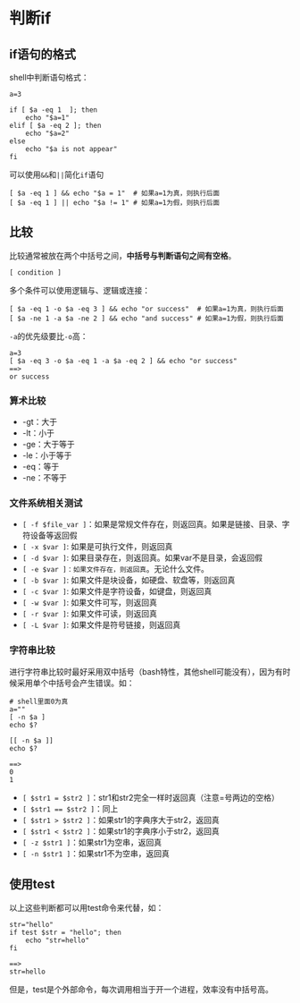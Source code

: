 # 判断if

## if语句的格式

shell中判断语句格式：

```shell
a=3

if [ $a -eq 1  ]; then
    echo "$a=1"
elif [ $a -eq 2 ]; then
    echo "$a=2"
else
    echo "$a is not appear"
fi
```

可以使用`&&`和`||`简化`if`语句

```shell
[ $a -eq 1 ] && echo "$a = 1"  # 如果a=1为真，则执行后面
[ $a -eq 1 ] || echo "$a != 1" # 如果a=1为假，则执行后面
```

## 比较

比较通常被放在两个中括号之间，**中括号与判断语句之间有空格**。

```shell
[ condition ]
```

多个条件可以使用逻辑与、逻辑或连接：

```shell
[ $a -eq 1 -o $a -eq 3 ] && echo "or success"  # 如果a=1为真，则执行后面
[ $a -ne 1 -a $a -ne 2 ] && echo "and success" # 如果a=1为假，则执行后面
```

`-a`的优先级要比`-o`高：

```shell
a=3
[ $a -eq 3 -o $a -eq 1 -a $a -eq 2 ] && echo "or success"
==>
or success
```

### 算术比较

- -gt：大于
- -lt：小于
- -ge：大于等于
- -le：小于等于
- -eq：等于
- -ne：不等于

### 文件系统相关测试

- `[ -f $file_var ]`：如果是常规文件存在，则返回真。如果是链接、目录、字符设备等返回假
- `[ -x $var ]`: 如果是可执行文件，则返回真
- `[ -d $var ]`: 如果目录存在，则返回真。如果var不是目录，会返回假
- `[ -e $var ]：如果文件存在，则返回真`。无论什么文件。
- `[ -b $var ]`:  如果文件是块设备，如硬盘、软盘等，则返回真
- `[ -c $var ]`: 如果文件是字符设备，如键盘，则返回真
- `[ -w $var ]`: 如果文件可写，则返回真
- `[ -r $var ]`: 如果文件可读，则返回真
- `[ -L $var ]`: 如果文件是符号链接，则返回真

### 字符串比较

进行字符串比较时最好采用双中括号（bash特性，其他shell可能没有），因为有时候采用单个中括号会产生错误。如：

```shell
# shell里面0为真
a=""
[ -n $a ] 
echo $?

[[ -n $a ]]
echo $?

==>
0
1
```



- `[ $str1 = $str2 ]`：str1和str2完全一样时返回真（注意=号两边的空格）
- `[ $str1 == $str2 ]`：同上
- `[ $str1 > $str2 ]`：如果str1的字典序大于str2，返回真
- `[ $str1 < $str2 ]`：如果str1的字典序小于str2，返回真
- `[ -z $str1 ]`：如果str1为空串，返回真
- `[ -n $str1 ]`：如果str1不为空串，返回真

## 使用test

以上这些判断都可以用test命令来代替，如：

```shell
str="hello"
if test $str = "hello"; then
    echo "str=hello"
fi

==>
str=hello
```

但是，test是个外部命令，每次调用相当于开一个进程，效率没有中括号高。



